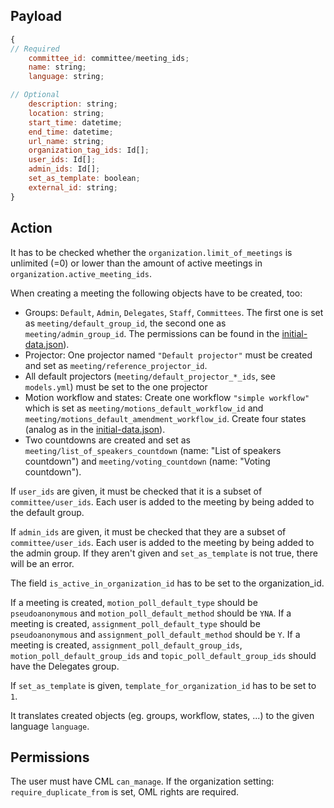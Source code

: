 ## Payload
```js
{
// Required
    committee_id: committee/meeting_ids;
    name: string;
    language: string;

// Optional
    description: string;
    location: string;
    start_time: datetime;
    end_time: datetime;
    url_name: string;
    organization_tag_ids: Id[];
    user_ids: Id[];
    admin_ids: Id[];
    set_as_template: boolean;
    external_id: string;
}
```

## Action
It has to be checked whether the `organization.limit_of_meetings` is unlimited (=0) or lower than the amount of active meetings in `organization.active_meeting_ids`.
 
When creating a meeting the following objects have to be created, too:
- Groups: `Default`, `Admin`, `Delegates`, `Staff`, `Committees`. The first one is set as `meeting/default_group_id`, the second one as `meeting/admin_group_id`. The permissions can be found in the [initial-data.json](https://github.com/OpenSlides/openslides-backend/tree/main/global/data/initial-data.json)).
- Projector: One projector named `"Default projector"` must be created and set as `meeting/reference_projector_id`.
- All default projectors (`meeting/default_projector_*_ids`, see `models.yml`) must be set to the one projector
- Motion workflow and states: Create one workflow `"simple workflow"` which is set as `meeting/motions_default_workflow_id` and `meeting/motions_default_amendment_workflow_id`. Create four states (analog as in the [initial-data.json](https://github.com/OpenSlides/openslides-backend/tree/main/global/data/initial-data.json)).
- Two countdowns are created and set as `meeting/list_of_speakers_countdown` (name: "List of speakers countdown") and `meeting/voting_countdown` (name: "Voting countdown").

If `user_ids` are given, it must be checked that it is a subset of `committee/user_ids`. Each user is added to the meeting by being added to the default group.

If `admin_ids` are given, it must be checked that they are a subset of `committee/user_ids`. Each user is added to the meeting by being added to the admin group.
If they aren't given and `set_as_template` is not true, there will be an error.

The field `is_active_in_organization_id` has to be set to the organization_id.

If a meeting is created, `motion_poll_default_type` should be `pseudoanonymous` and `motion_poll_default_method` should be `YNA`.
If a meeting is created, `assignment_poll_default_type` should be `pseudoanonymous` and `assignment_poll_default_method` should be `Y`.
If a meeting is created, `assignment_poll_default_group_ids`, `motion_poll_default_group_ids` and `topic_poll_default_group_ids` should have the Delegates group.

If `set_as_template` is given, `template_for_organization_id` has to be set to `1`.

It translates created objects (eg. groups, workflow, states, ...) to the given language `language`. 

## Permissions
The user must have CML `can_manage`.
If the organization setting: `require_duplicate_from` is set, OML rights are required.
